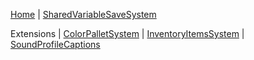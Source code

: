 [Home](Home) | [SharedVariableSaveSystem](https://github.com/sophiathekitty/SharedVariableSaveSystem)

Extensions | [ColorPalletSystem](https://github.com/sophiathekitty/ColorPalletSystem) | [InventoryItemsSystem](https://github.com/sophiathekitty/InventoryItemsSystem) | [SoundProfileCaptions](https://github.com/sophiathekitty/SoundProfileCaptions)